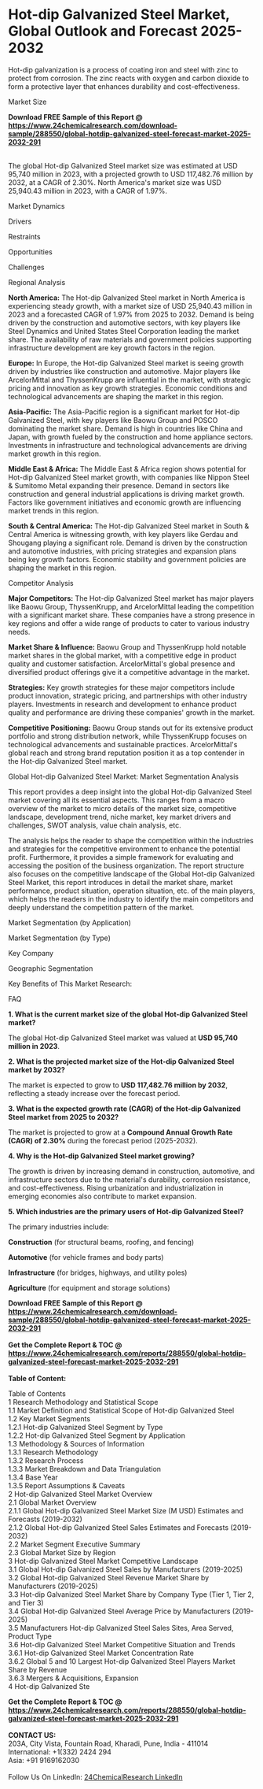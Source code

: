 <h1>Hot-dip Galvanized Steel Market, Global Outlook and Forecast 2025-2032</h1><p>Hot-dip galvanization is a process of coating iron and steel with zinc to protect from corrosion. The zinc reacts with oxygen and carbon dioxide to form a protective layer that enhances durability and cost-effectiveness.</p><p>
Market Size</p><p>
</p><div><b>Download FREE Sample of this Report @ 
            <a href="https://www.24chemicalresearch.com/download-sample/288550/global-hotdip-galvanized-steel-forecast-market-2025-2032-291">
            https://www.24chemicalresearch.com/download-sample/288550/global-hotdip-galvanized-steel-forecast-market-2025-2032-291</a></b></div><br><p>The global Hot-dip Galvanized Steel market size was estimated at USD 95,740 million in 2023, with a projected growth to USD 117,482.76 million by 2032, at a CAGR of 2.30%. North America's market size was USD 25,940.43 million in 2023, with a CAGR of 1.97%.</p><p>
Market Dynamics</p><p>
Drivers</p><p>
</p><p>
Restraints</p><p>
</p><p>
Opportunities</p><p>
</p><p>
Challenges</p><p>
</p><p>
Regional Analysis</p><p>
</p><p><strong>North America:</strong> The Hot-dip Galvanized Steel market in North America is experiencing steady growth, with a market size of USD 25,940.43 million in 2023 and a forecasted CAGR of 1.97% from 2025 to 2032. Demand is being driven by the construction and automotive sectors, with key players like Steel Dynamics and United States Steel Corporation leading the market share. The availability of raw materials and government policies supporting infrastructure development are key growth factors in the region.</p><p>
</p><p><strong>Europe:</strong> In Europe, the Hot-dip Galvanized Steel market is seeing growth driven by industries like construction and automotive. Major players like ArcelorMittal and ThyssenKrupp are influential in the market, with strategic pricing and innovation as key growth strategies. Economic conditions and technological advancements are shaping the market in this region.</p><p>
</p><p><strong>Asia-Pacific:</strong> The Asia-Pacific region is a significant market for Hot-dip Galvanized Steel, with key players like Baowu Group and POSCO dominating the market share. Demand is high in countries like China and Japan, with growth fueled by the construction and home appliance sectors. Investments in infrastructure and technological advancements are driving market growth in this region.</p><p>
</p><p><strong>Middle East &amp; Africa:</strong> The Middle East &amp; Africa region shows potential for Hot-dip Galvanized Steel market growth, with companies like Nippon Steel &amp; Sumitomo Metal expanding their presence. Demand in sectors like construction and general industrial applications is driving market growth. Factors like government initiatives and economic growth are influencing market trends in this region.</p><p>
</p><p><strong>South &amp; Central America:</strong> The Hot-dip Galvanized Steel market in South &amp; Central America is witnessing growth, with key players like Gerdau and Shougang playing a significant role. Demand is driven by the construction and automotive industries, with pricing strategies and expansion plans being key growth factors. Economic stability and government policies are shaping the market in this region.</p><p>
Competitor Analysis</p><p>
</p><p><strong>Major Competitors:</strong> The Hot-dip Galvanized Steel market has major players like Baowu Group, ThyssenKrupp, and ArcelorMittal leading the competition with a significant market share. These companies have a strong presence in key regions and offer a wide range of products to cater to various industry needs.</p><p>
</p><p><strong>Market Share &amp; Influence:</strong> Baowu Group and ThyssenKrupp hold notable market shares in the global market, with a competitive edge in product quality and customer satisfaction. ArcelorMittal's global presence and diversified product offerings give it a competitive advantage in the market.</p><p>
</p><p><strong>Strategies:</strong> Key growth strategies for these major competitors include product innovation, strategic pricing, and partnerships with other industry players. Investments in research and development to enhance product quality and performance are driving these companies' growth in the market.</p><p>
</p><p><strong>Competitive Positioning:</strong> Baowu Group stands out for its extensive product portfolio and strong distribution network, while ThyssenKrupp focuses on technological advancements and sustainable practices. ArcelorMittal's global reach and strong brand reputation position it as a top contender in the Hot-dip Galvanized Steel market.</p><p>
Global Hot-dip Galvanized Steel Market: Market Segmentation Analysis</p><p>
</p><p>This report provides a deep insight into the global Hot-dip Galvanized Steel market covering all its essential aspects. This ranges from a macro overview of the market to micro details of the market size, competitive landscape, development trend, niche market, key market drivers and challenges, SWOT analysis, value chain analysis, etc.</p><p>
</p><p>The analysis helps the reader to shape the competition within the industries and strategies for the competitive environment to enhance the potential profit. Furthermore, it provides a simple framework for evaluating and accessing the position of the business organization. The report structure also focuses on the competitive landscape of the Global Hot-dip Galvanized Steel Market, this report introduces in detail the market share, market performance, product situation, operation situation, etc. of the main players, which helps the readers in the industry to identify the main competitors and deeply understand the competition pattern of the market.</p><p>
Market Segmentation (by Application)</p><p>
</p><p>
Market Segmentation (by Type)</p><p>
</p><p>
Key Company</p><p>
</p><p>
Geographic Segmentation</p><p>
</p><p>
Key Benefits of This Market Research:</p><p>
</p><p>
FAQ </p><p>
</p><p><strong>1. What is the current market size of the global Hot-dip Galvanized Steel market?</strong></p><p>
The global Hot-dip Galvanized Steel market was valued at <strong>USD 95,740 million in 2023</strong>.</p><p>
</p><p><strong>2. What is the projected market size of the Hot-dip Galvanized Steel market by 2032?</strong></p><p>
The market is expected to grow to <strong>USD 117,482.76 million by 2032</strong>, reflecting a steady increase over the forecast period.</p><p>
</p><p><strong>3. What is the expected growth rate (CAGR) of the Hot-dip Galvanized Steel market from 2025 to 2032?</strong></p><p>
The market is projected to grow at a <strong>Compound Annual Growth Rate (CAGR) of 2.30%</strong> during the forecast period (2025-2032).</p><p>
</p><p><strong>4. Why is the Hot-dip Galvanized Steel market growing?</strong></p><p>
The growth is driven by increasing demand in construction, automotive, and infrastructure sectors due to the material's durability, corrosion resistance, and cost-effectiveness. Rising urbanization and industrialization in emerging economies also contribute to market expansion.</p><p>
</p><p><strong>5. Which industries are the primary users of Hot-dip Galvanized Steel?</strong></p><p>
The primary industries include:</p><p>
</p><p style="margin-left:0px; margin-right:0px"><strong>Construction</strong> (for structural beams, roofing, and fencing)</p><p style="margin-left:0px; margin-right:0px"><strong>Automotive</strong> (for vehicle frames and body parts)</p><p style="margin-left:0px; margin-right:0px"><strong>Infrastructure</strong> (for bridges, highways, and utility poles)</p><p style="margin-left:0px; margin-right:0px"><strong>Agriculture</strong> (for equipment and storage solutions)</p><div><b>Download FREE Sample of this Report @ 
            <a href="https://www.24chemicalresearch.com/download-sample/288550/global-hotdip-galvanized-steel-forecast-market-2025-2032-291">
            https://www.24chemicalresearch.com/download-sample/288550/global-hotdip-galvanized-steel-forecast-market-2025-2032-291</a></b></div><br><div><b>Get the Complete Report & TOC @ 
            <a href="https://www.24chemicalresearch.com/reports/288550/global-hotdip-galvanized-steel-forecast-market-2025-2032-291">
            https://www.24chemicalresearch.com/reports/288550/global-hotdip-galvanized-steel-forecast-market-2025-2032-291</a></b></div><br>
            <b>Table of Content:</b><p>Table of Contents<br />
1 Research Methodology and Statistical Scope<br />
1.1 Market Definition and Statistical Scope of Hot-dip Galvanized Steel<br />
1.2 Key Market Segments<br />
1.2.1 Hot-dip Galvanized Steel Segment by Type<br />
1.2.2 Hot-dip Galvanized Steel Segment by Application<br />
1.3 Methodology & Sources of Information<br />
1.3.1 Research Methodology<br />
1.3.2 Research Process<br />
1.3.3 Market Breakdown and Data Triangulation<br />
1.3.4 Base Year<br />
1.3.5 Report Assumptions & Caveats<br />
2 Hot-dip Galvanized Steel Market Overview<br />
2.1 Global Market Overview<br />
2.1.1 Global Hot-dip Galvanized Steel Market Size (M USD) Estimates and Forecasts (2019-2032)<br />
2.1.2 Global Hot-dip Galvanized Steel Sales Estimates and Forecasts (2019-2032)<br />
2.2 Market Segment Executive Summary<br />
2.3 Global Market Size by Region<br />
3 Hot-dip Galvanized Steel Market Competitive Landscape<br />
3.1 Global Hot-dip Galvanized Steel Sales by Manufacturers (2019-2025)<br />
3.2 Global Hot-dip Galvanized Steel Revenue Market Share by Manufacturers (2019-2025)<br />
3.3 Hot-dip Galvanized Steel Market Share by Company Type (Tier 1, Tier 2, and Tier 3)<br />
3.4 Global Hot-dip Galvanized Steel Average Price by Manufacturers (2019-2025)<br />
3.5 Manufacturers Hot-dip Galvanized Steel Sales Sites, Area Served, Product Type<br />
3.6 Hot-dip Galvanized Steel Market Competitive Situation and Trends<br />
3.6.1 Hot-dip Galvanized Steel Market Concentration Rate<br />
3.6.2 Global 5 and 10 Largest Hot-dip Galvanized Steel Players Market Share by Revenue<br />
3.6.3 Mergers & Acquisitions, Expansion<br />
4 Hot-dip Galvanized Ste</p><div><b>Get the Complete Report & TOC @ 
            <a href="https://www.24chemicalresearch.com/reports/288550/global-hotdip-galvanized-steel-forecast-market-2025-2032-291">
            https://www.24chemicalresearch.com/reports/288550/global-hotdip-galvanized-steel-forecast-market-2025-2032-291</a></b></div><br><b>CONTACT US:</b><br>
            203A, City Vista, Fountain Road, Kharadi, Pune, India - 411014<br>
            International: +1(332) 2424 294<br>
            Asia: +91 9169162030 <br><br>
            Follow Us On LinkedIn: <a href="https://www.linkedin.com/company/24chemicalresearch/">24ChemicalResearch LinkedIn</a>